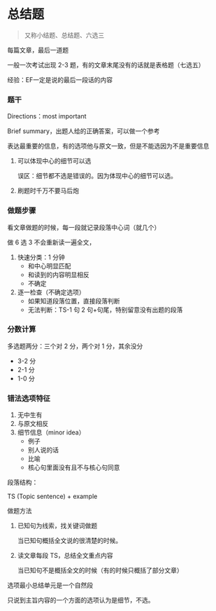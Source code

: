 # 总结题

> 又称小结题、总结题、六选三

每篇文章，最后一道题

一般一次考试出现 2-3 题，有的文章末尾没有的话就是表格题（七选五）

经验：EF一定是说的最后一段话的内容

### 题干

Directions：most important

Brief summary，出题人给的正确答案，可以做一个参考

表达最重要的信息，有的选项他与原文一致，但是不能选因为不是重要信息

1. 可以体现中心的细节可以选

   误区：细节都不选是错误的。因为体现中心的细节可以选。

2. 刷题时千万不要马后炮

### 做题步骤

看文章做题的时候，每一段就记录段落中心词（就几个）

做 6 选 3 不会重新读一遍全文，

1. 快速分类：1 分钟
   - 和中心明显匹配
   - 和读到的内容明显相反
   - 不确定
2. 逐一检查（不确定选项）
   - 如果知道段落位置，直接段落判断
   - 无法判断：TS-1 句 2 句+句尾，特别留意没有出题的段落

### 分数计算

多选题两分：三个对 2 分，两个对 1 分，其余没分

- 3-2 分
- 2-1 分
- 1-0 分

### 错法选项特征

1. 无中生有
2. 与原文相反
3. 细节信息（minor idea）
   - 例子
   - 别人说的话
   - 比喻
   - 核心句里面没有且不与核心句同意

段落结构：

TS (Topic sentence) + example

做题方法

1. 已知句为线索，找关键词做题

   当已知句概括全文说的很清楚的时候。

2. 读文章每段 TS，总结全文重点内容

   当已知句不是概括全文的时候（有的时候只概括了部分文章）

选项最小总结单元是一个自然段

只说到主旨内容的一个方面的选项认为是细节，不选。

